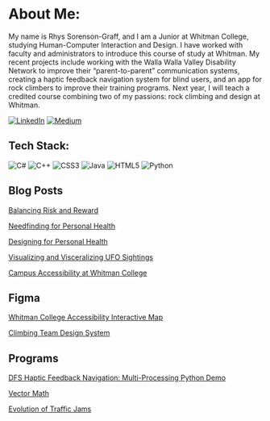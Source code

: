 # About Me:
My name is Rhys Sorenson-Graff, and I am a Junior at Whitman College, studying Human-Computer Interaction and Design. I have worked with faculty and administrators to introduce this course of study at Whitman. My recent projects include working with the Walla Walla Valley Disability Network to improve their “parent-to-parent” communication systems, creating a haptic feedback navigation system for blind users, and an app for rock climbers to improve their training programs. Next year, I will teach a credited course combining two of my passions: rock climbing and design at Whitman.

[![LinkedIn](https://img.shields.io/badge/LinkedIn-%230077B5.svg?logo=linkedin&logoColor=white)](https://linkedin.com/in/https://www.linkedin.com/in/rhys-sorenson-graff/) [![Medium](https://img.shields.io/badge/Medium-12100E?logo=medium&logoColor=white)](https://medium.com/@@sorensor) 

## Tech Stack:
![C#](https://img.shields.io/badge/c%23-%23239120.svg?style=for-the-badge&logo=c-sharp&logoColor=white) ![C++](https://img.shields.io/badge/c++-%2300599C.svg?style=for-the-badge&logo=c%2B%2B&logoColor=white) ![CSS3](https://img.shields.io/badge/css3-%231572B6.svg?style=for-the-badge&logo=css3&logoColor=white) ![Java](https://img.shields.io/badge/java-%23ED8B00.svg?style=for-the-badge&logo=java&logoColor=white) ![HTML5](https://img.shields.io/badge/html5-%23E34F26.svg?style=for-the-badge&logo=html5&logoColor=white) ![Python](https://img.shields.io/badge/python-3670A0?style=for-the-badge&logo=python&logoColor=ffdd54)

## Blog Posts

<a href="https://medium.com/@sorensor/balancing-risk-and-reward-how-successes-of-playground-design-highlight-the-failures-in-classrooms-97968f06858b">Balancing Risk and Reward</a>

<a href="https://medium.com/@sorensor/rhys-individual-project-2-needfinding-for-personal-health-198898ccbb4f">Needfinding for Personal Health</a>

<a href="https://medium.com/@sorensor/rhys-individual-project-3-designing-for-personal-health-7aabca713a2a">Designing for Personal Health</a>

<a href="https://medium.com/@sorensor/visualizing-and-visceralizing-ufo-sightings-f315ae6bfea6">Visualizing and Visceralizing UFO Sightings</a>

<a href="https://medium.com/@sorensor/campus-accessibility-at-whitman-college-134cd6eecc2">Campus Accessibility at Whitman College</a>


## Figma

<a href="https://www.figma.com/proto/iawRan1vCbUAfndibVdfql/Whitman-College-Accessibility-Interactive-Map?node-id=10-20&starting-point-node-id=10%3A20">Whitman College Accessibility Interactive Map</a>

<a href="https://www.figma.com/proto/HJpApKr9aPpvBNlMoawu03/Climbing-Team-Design-System?node-id=1-26&starting-point-node-id=1%3A26">Climbing Team Design System</a>


## Programs

<a href="https://github.com/Rhys-sg/Multi-Processing-Python-Demo">DFS Haptic Feedback Navigation: Multi-Processing Python Demo</a>

<a href="https://github.com/Rhys-sg/Vector-Math">Vector Math</a>

<a href="https://github.com/Rhys-sg/Evolution-of-Traffic-Jams">Evolution of Traffic Jams</a>




